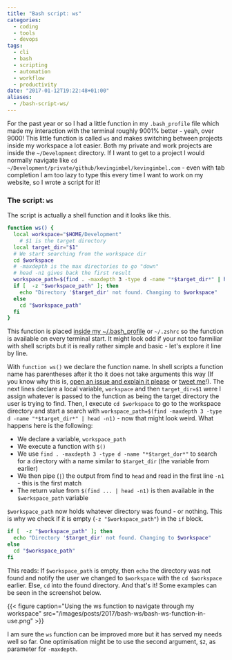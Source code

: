 ```yaml
---
title: "Bash script: ws"
categories: 
  - coding
  - tools
  - devops
tags:
  - cli
  - bash 
  - scripting
  - automation
  - workflow
  - productivity
date: "2017-01-12T19:22:48+01:00"
aliases:
  - /bash-script-ws/
---
```


For the past year or so I had a little function in my `.bash_profile` file which made my interaction with the terminal roughly 9001% better - yeah, over 9000! This little function is called `ws` and makes switching between projects inside my workspace a lot easier. Both my private and work projects are inside the `~/Development` directory. If I want to get to a project I would normally navigate like `cd ~/Development/private/github/kevingimbel/kevingimbel.com` - even with tab completion I am too lazy to type this every time I want to work on my website, so I wrote a script for it!

### The script: `ws`

The script is actually a shell function and it looks like this.

```sh
function ws() {
  local workspace="$HOME/Development"
	# $1 is the target directory
  local target_dir="$1"
  # We start searching from the workspace dir
  cd $workspace
  # -maxdepth is the max directories to go "down"
  # head -n1 gives back the first result
  workspace_path=$(find . -maxdepth 3 -type d -name "*$target_dir*" | head -n1)
  if [  -z "$workspace_path" ]; then
    echo "Directory '$target_dir' not found. Changing to $workspace"
  else
    cd "$workspace_path"
  fi
}
```

This function is placed [inside my ~/.bash_profile](https://github.com/kevingimbel/dotfiles/blob/997590a65c134326ca051e1e28a78f947673831d/.zshrc#L14-L28) or `~/.zshrc` so the function is available on every terminal start. It might look odd if your not too farmiliar with shell scripts but it is really rather simple and basic - let's explore it line by line.

With `function ws()` we declare the function name. In shell scripts a function name has parentheses after it tho it does not take arguments this way (If you know why this is, [open an issue and explain it please](https://github.com/kevingimbel/kevingimbel.com/issues) or [tweet me](https://twitter.com/_kevinatari)!). The next lines declare a local variable, `workspace` and then `target_dir=$1` were I assign whatever is passed to the function as being the target directory the user is trying to find. Then, I execute `cd $workspace` to go to the workspace directory and start a search with `workspace_path=$(find -maxdepth 3 -type d -name "*$target_dir*" | head -n1)` - now that might look weird. What happens here is the following:

* We declare a variable, `workspace_path`
* We execute a function with `$()`
* We use `find . -maxdepth 3 -type d -name "*$target_dor*"` to search for a `d`irectory with a name similar to `$target_dir` (the variable from earlier)
* We then pipe (`|`) the output from find to `head` and read in the first line `-n1` - this is the first match
* The return value from `$(find ... | head -n1)` is then available in the `$workspace_path` variable

`$workspace_path` now holds whatever directory was found - or nothing. This is why we check if it is empty (`-z "$workspace_path"`) in the `if` block.

```sh
if [  -z "$workspace_path" ]; then
  echo "Directory '$target_dir' not found. Changing to $workspace"
else
  cd "$workspace_path"
fi
```

This reads: If `$workspace_path` is empty, then `echo` the directory was not found and notify the user we changed to `$workspace` with the `cd $workspace` earlier. Else, `cd` into the found directory. And that's it! Some examples can be seen in the screenshot below.

{{< figure caption="Using the ws function to navigate through my workspace" src="/images/posts/2017/bash-ws/bash-ws-function-in-use.png" >}}

I am sure the `ws` function can be improved more but it has served my needs well so far. One optimisation might be to use the second argument, `$2`, as parameter for `-maxdepth`.
